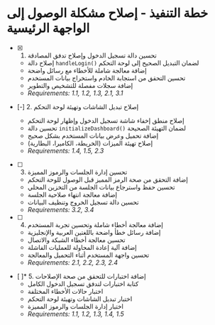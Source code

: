 # خطة التنفيذ - إصلاح مشكلة الوصول إلى الواجهة الرئيسية

- [x] 1. تحسين دالة تسجيل الدخول وإصلاح تدفق المصادقة


  - إصلاح دالة `handleLogin()` لضمان التبديل الصحيح إلى لوحة التحكم
  - إضافة معالجة شاملة للأخطاء مع رسائل واضحة
  - تحسين التحقق من استجابة الخادم واستخراج بيانات المستخدم
  - إضافة سجلات مفصلة للتشخيص والتطوير
  - _Requirements: 1.1, 1.2, 1.3, 2.1, 3.1_

- [-] 2. إصلاح تبديل الشاشات وتهيئة لوحة التحكم

  - إصلاح منطق إخفاء شاشة تسجيل الدخول وإظهار لوحة التحكم
  - تحسين دالة `initializeDashboard()` لضمان التهيئة الصحيحة
  - إضافة تحميل وعرض بيانات المستخدم بشكل صحيح
  - إصلاح تهيئة الميزات (الخريطة، الكاميرا، البطارية)
  - _Requirements: 1.4, 1.5, 2.3_

- [ ] 3. تحسين إدارة الجلسات والرموز المميزة
  - إضافة التحقق من صحة الرمز المميز قبل الوصول للوحة التحكم
  - تحسين حفظ واسترجاع بيانات الجلسة من التخزين المحلي
  - إضافة معالجة انتهاء صلاحية الجلسة
  - تحسين دالة تسجيل الخروج وتنظيف البيانات
  - _Requirements: 3.2, 3.4_

- [ ] 4. إضافة معالجة أخطاء شاملة وتحسين تجربة المستخدم
  - إضافة رسائل خطأ واضحة باللغتين العربية والإنجليزية
  - تحسين معالجة أخطاء الشبكة والاتصال
  - إضافة آلية إعادة المحاولة للعمليات الفاشلة
  - تحسين واجهة المستخدم أثناء التحميل والمعالجة
  - _Requirements: 2.1, 2.2, 2.3, 2.4_

- [ ]* 5. إضافة اختبارات للتحقق من صحة الإصلاحات
  - كتابة اختبارات لتدفق تسجيل الدخول الكامل
  - اختبار حالات الأخطاء المختلفة
  - اختبار تبديل الشاشات وتهيئة لوحة التحكم
  - اختبار إدارة الجلسات والرموز المميزة
  - _Requirements: 1.1, 1.2, 1.3, 1.4, 1.5_